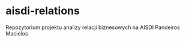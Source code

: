 aisdi-relations
===============

Repozytorium projektu analizy relacji biznesowych na AISDI
Pandeiros
Macielos
